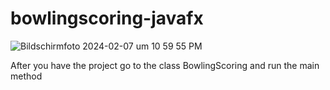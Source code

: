 # bowlingscoring-javafx

![Bildschirmfoto 2024-02-07 um 10 59 55 PM](https://github.com/bigtomate/bowlingscoring-javafx/assets/39067629/02e9b27c-af41-45ad-8652-fb7a59379334)


After you have the project go to the class BowlingScoring and run the main method

